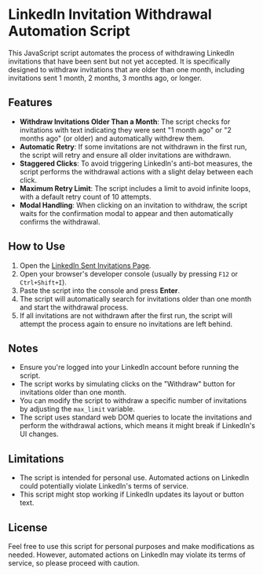 # LinkedIn Invitation Withdrawal Automation Script

This JavaScript script automates the process of withdrawing LinkedIn invitations that have been sent but not yet accepted. It is specifically designed to withdraw invitations that are older than one month, including invitations sent 1 month, 2 months, 3 months ago, or longer.

## Features

- **Withdraw Invitations Older Than a Month**: The script checks for invitations with text indicating they were sent "1 month ago" or "2 months ago" (or older) and automatically withdrew them.
- **Automatic Retry**: If some invitations are not withdrawn in the first run, the script will retry and ensure all older invitations are withdrawn.
- **Staggered Clicks**: To avoid triggering LinkedIn's anti-bot measures, the script performs the withdrawal actions with a slight delay between each click.
- **Maximum Retry Limit**: The script includes a limit to avoid infinite loops, with a default retry count of 10 attempts.
- **Modal Handling**: When clicking on an invitation to withdraw, the script waits for the confirmation modal to appear and then automatically confirms the withdrawal.

## How to Use

1. Open the [LinkedIn Sent Invitations Page](https://www.linkedin.com/mynetwork/invitation-manager/sent/).
2. Open your browser's developer console (usually by pressing `F12` or `Ctrl+Shift+I`).
3. Paste the script into the console and press **Enter**.
4. The script will automatically search for invitations older than one month and start the withdrawal process.
5. If all invitations are not withdrawn after the first run, the script will attempt the process again to ensure no invitations are left behind.

## Notes

- Ensure you're logged into your LinkedIn account before running the script.
- The script works by simulating clicks on the "Withdraw" button for invitations older than one month.
- You can modify the script to withdraw a specific number of invitations by adjusting the `max_limit` variable.
- The script uses standard web DOM queries to locate the invitations and perform the withdrawal actions, which means it might break if LinkedIn's UI changes.

## Limitations

- The script is intended for personal use. Automated actions on LinkedIn could potentially violate LinkedIn's terms of service.
- This script might stop working if LinkedIn updates its layout or button text.

## License

Feel free to use this script for personal purposes and make modifications as needed. However, automated actions on LinkedIn may violate its terms of service, so please proceed with caution.
